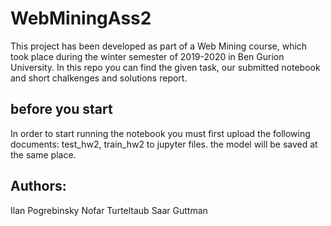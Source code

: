 # WebMiningAss2
This project has been developed as part of a Web Mining course, which took place during the winter semester of 2019-2020 in Ben Gurion University. 
In this repo you can find the given task, our submitted notebook and short chalkenges and solutions report.

## before you start
In order to start running the notebook you must first upload the following documents: test_hw2, train_hw2 to jupyter files.
the model will be saved at the same place.

## Authors:

Ilan Pogrebinsky
Nofar Turteltaub
Saar Guttman
